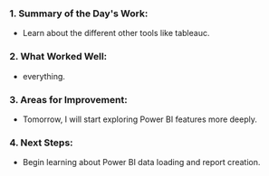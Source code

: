 ### 1. Summary of the Day's Work:
- Learn about the different other tools like tableauc.

### 2. What Worked Well:
- everything.

### 3. Areas for Improvement:
- Tomorrow, I will start exploring Power BI features more deeply.

### 4. Next Steps:
- Begin learning about Power BI data loading and report creation.
